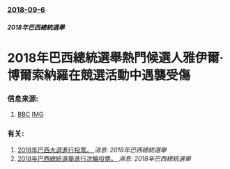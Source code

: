 ### [2018-09-6](/news/2018/09/6/index.md)

##### 2018年巴西總統選舉
# 2018年巴西總統選舉熱門候選人雅伊爾·博爾索納羅在競選活動中遇襲受傷 




### 信息来源:

1. [BBC](https://www.bbc.co.uk/news/world-latin-america-45441447) [IMG](https://ichef.bbci.co.uk/news/1024/branded_news/14534/production/_103325238_brazilcandidate.jpg)

### 有关:

1. [2018年巴西大選進行投票。 ](/zh/news/2018/10/7/2018年巴西大選進行投票.md) _消息: 2018年巴西總統選舉_
2. [2018年巴西總統選舉進行次輪投票。 ](/zh/news/2018/10/28/2018年巴西總統選舉進行次輪投票.md) _消息: 2018年巴西總統選舉_
